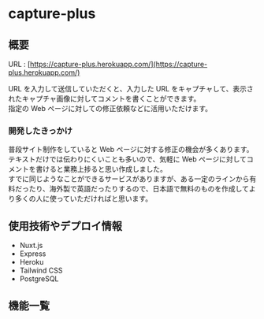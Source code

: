 # capture-plus

## 概要

URL : [https://capture-plus.herokuapp.com/](https://capture-plus.herokuapp.com/)

URL を入力して送信していただくと、入力した URL をキャプチャして、表示されたキャプチャ画像に対してコメントを書くことができます。  
指定の Web ページに対しての修正依頼などに活用いただけます。

### 開発したきっかけ

普段サイト制作をしていると Web ページに対する修正の機会が多くあります。  
テキストだけでは伝わりにくいことも多いので、気軽に Web ページに対してコメントを書けると業務上捗ると思い作成しました。  
すでに同じようなことができるサービスがありますが、ある一定のラインから有料だったり、海外製で英語だったりするので、日本語で無料のものを作成してより多くの人に使っていただければと思います。

## 使用技術やデプロイ情報

- Nuxt.js
- Express
- Heroku
- Tailwind CSS
- PostgreSQL

## 機能一覧
